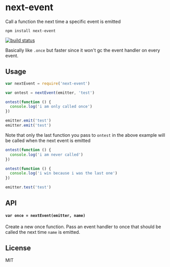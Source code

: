 # next-event

Call a function the next time a specific event is emitted

```
npm install next-event
```

[![build status](http://img.shields.io/travis/mafintosh/next-event.svg?style=flat)](http://travis-ci.org/mafintosh/next-event)

Basically like `.once` but faster since it won't gc the event handler on every event.

## Usage

``` js
var nextEvent = require('next-event')

var ontest = nextEvent(emitter, 'test')

ontest(function () {
  console.log('i am only called once')
})

emitter.emit('test')
emitter.emit('test')
```

Note that only the last function you pass to `ontest` in the above example
will be called when the next event is emitted

``` js
ontest(function () {
  console.log('i am never called')
})

ontest(function () {
  console.log('i win because i was the last one')
})

emitter.test('test')
```

## API

#### `var once = nextEvent(emitter, name)`

Create a new once function. Pass an event handler to once
that should be called the next time `name` is emitted.

## License

MIT
